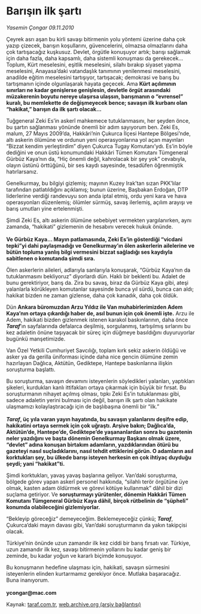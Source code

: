 # Barışın ilk şartı

*Yasemin Çongar 09.11.2010*

<div class="yazi"><p>Çeyrek asrı aşan bu kirli savaşı bitirmenin yolu yöntemi üzerine daha çok yazıp çizecek, barışın koşullarını, güvencelerini, olmazsa olmazlarını daha çok tartışacağız kuşkusuz. Devlet, örgütle konuşuyor artık; barışı sağlamak için daha fazla, daha kapsamlı, daha sistemli konuşması da gerekecek... Toplum, Kürt meselesini, eşitlik meselesini, silahı bırakıp siyaset yapma meselesini, Anayasa’daki vatandaşlık tanımının yenilenmesi meselesini, anadilde eğitim meselesini tartışıyor, tartışacak; demokrasi ve barış bu tartışmanın içinde olgunlaşarak hayata geçecek. Ama <b>Kürt açılımının sınırları ne kadar genişlerse genişlesin, devletle örgüt arasındaki müzakerenin boyutu nereye ulaşırsa ulaşsın, barışmanın o “evrensel” kuralı, bu memlekette de değişmeyecek bence; savaşın ilk kurbanı olan “hakikat,” barışın da ilk şartı olacak...</b></p>
<p>Tuğgeneral Zeki Es’in askerî mahkemece tutuklanmasını, her şeyden önce, bu şartın sağlanması yönünde önemli bir adım sayıyorum ben. Zeki Es, malum, 27 Mayıs 2009’da, Hakkâri’nin Çukurca İlçesi Hantepe Bölgesi’nde, altı askerin ölümüne ve ordunun yeni operasyonlarına yol açan mayınları “Bizzat kendim yerleştirdim” diyen Çukurca Tugay Komutanı’ydı. Es’in böyle dediğini ve onun üstü konumundaki Hakkâri Tümen Komutanı Tümgeneral Gürbüz Kaya’nın da, “Hiç önemli değil, kahrolacak bir şey yok” cevabıyla, olayın üstünü örttüğünü, bir ses kaydı sayesinde, tesadüfen öğrenmiştik hatırlarsanız.</p>
<p>Genelkurmay, bu bilgiyi gizlemiş; mayının Kuzey Irak’tan sızan PKK’lılar tarafından patlatıldığını açıklamış; bunun üzerine, Başbakan Erdoğan, DTP liderlerine verdiği randevuyu son anda iptal etmiş, ordu yeni kara ve hava operasyonları düzenlemiş; ölümler sürmüş, savaş ilerlemiş, açılım arayışı ve barış umutları yine ertelenmişti.</p>
<p>Şimdi Zeki Es, altı askerin ölümüne sebebiyet vermekten yargılanırken, aynı zamanda, “hakikati” gizlemenin de hesabını verecek hukuk önünde. <br/><br/><b>Ve Gürbüz Kaya... Mayın patlamasında, Zeki Es’in gösterdiği “vicdani tepki”yi dahi paylaşmadığı ve Genelkurmay’ın ölen askerlerin ailelerine ve bütün topluma yanlış bilgi vermesini bizzat sağladığı ses kaydıyla sabitlenen o komutanda şimdi sıra.</b> </p>
<p>Ölen askerlerin aileleri, adlarıyla sanlarıyla konuşarak, “Gürbüz Kaya’nın da tutuklanmasını bekliyoruz” diyorlardı dün. Haklı bir beklenti bu. Adalet de bunu gerektiriyor, barış da. Zira bu savaş, biraz da Gürbüz Kaya gibi, ateşi yalanlarla körükleyen komutanlar sayesinde bunca yıl sürdü, bunca can aldı; hakikat bizden ne zaman gizlense, daha çok kanadık, daha çok öldük.</p>
<p>Dün <b>Ankara büromuzdan Arzu Yıldız ile Van muhabirlerimizden Adem Kaya’nın ortaya çıkardığı haber de, asıl bunun için çok önemli işte.</b> Arzu ile Adem, hakikati bizden gizlenmek istenen karakol baskınlarının, daha önce <b><i>Taraf</i></b>’ın sayfalarında defalarca deşilmiş, sorgulanmış, tartışılmış sırlarını bu kez adaletin önüne taşıyacak bir süreç için düğmeye basıldığını duyuruyorlar bugünkü manşetimizde.</p>
<p>Van Özel Yetkili Cumhuriyet Savcılığı, toplam kırk sekiz askerin öldüğü ve asker ya da gerilla üniforması içinde daha nice gencin ölümüne zemin hazırlayan Dağlıca, Aktütün, Gediktepe, Hantepe baskınlarına ilişkin soruşturma başlattı.</p>
<p>Bu soruşturma, savaşın devamını isteyenlerin söyledikleri yalanları, yaptıkları şikeleri, kurdukları kanlı ittifakları ortaya çıkarmak için büyük bir fırsat. Bu soruşturmanın nihayet açılmış olması, tıpkı Zeki Es’in tutuklanması gibi, sadece adaletin yerini bulması için değil, barışın ilk şartı olan hakikate ulaşmamızı kolaylaştıracağı için de başlıbaşına önemli bir “ilk.”<br/><br/><b><i>Taraf</i></b><b>, üç yıla varan yayın hayatında, bu savaşın yalanlarını deşifre edip, hakikatini ortaya sermek için çok uğraştı. Arşive bakın; Dağlıca’da, Aktütün’de, Hantepe’de, Gediktepe’de yaşananlardan sonra bu gazetenin neler yazdığını ve başta dönemin Genelkurmay Başkanı olmak üzere, “devlet” adına konuşan birtakım adamların, yazdıklarından ötürü bu gazeteyi nasıl suçladıklarını, nasıl tehdit ettiklerini görün. O adamların asıl korktukları şey, bu ülkede barışı isteyen herkesin en çok ihtiyaç duyduğu şeydi; yani “hakikat”ti.</b></p>
<p>Şimdi korktukları, yavaş yavaş başlarına geliyor. Van’daki soruşturma, bölgede görev yapan askerî personel hakkında, “silahlı terör örgütüne üye olmak, kasten adam öldürmek ve görevi kötüye kullanmak” dâhil bir dizi suçlama getiriyor. Ve <b>soruşturmayı yürütenler, dönemin Hakkâri Tümen Komutanı Tümgeneral Gürbüz Kaya dâhil, birçok rütbelinin de “şüpheli” konumda olabileceğini gizlemiyorlar.</b></p>
<p>“Bekleyip göreceğiz” demeyeceğim. Beklemeyeceğiz çünkü; <b><i>Taraf</i></b>, Çukurca’daki mayın davası gibi, Van’daki soruşturmanın da yakın takipçisi olacak. </p>
<p>Türkiye’nin önünde uzun zamandır ilk kez ciddi bir barış fırsatı var. Türkiye, uzun zamandır ilk kez, savaşı bitirmenin yollarını bu kadar geniş bir zeminde, bu kadar yoğun ve kararlı biçimde konuşuyor. </p>
<p>Bu konuşmanın hedefine ulaşması için, hakikati, savaşın sürmesini isteyenlerin elinden kurtarmamız gerekiyor önce. Mutlaka başaracağız. Buna inanıyorum.<br/><br/><b>ycongar@mac.com</b></p></div>

Kaynak: [taraf.com.tr](http://www.taraf.com.tr:80/yasemin-congar/makale-barisin-ilk-sarti.htm), [web.archive.org (arşiv bağlantısı)](http://web.archive.org/web/20101110212819/http://www.taraf.com.tr:80/yasemin-congar/makale-barisin-ilk-sarti.htm)
